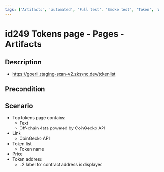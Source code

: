 ```yaml
---
tags: ['Artifacts', 'automated', 'Full test', 'Smoke test', 'Token', 'Active Partly Manual']
---
```


# id249 Tokens page - Pages - Artifacts

## Description
  - https://goerli.staging-scan-v2.zksync.dev/tokenlist

## Precondition


## Scenario
- Top tokens page contains:
    - Text
    - Off-chain data powered by CoinGecko API
- Link
    - CoinGecko API
- Token list
    - Token name
- Price
- Token address
    - L2 label for contract address is displayed
